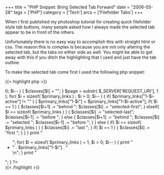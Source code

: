 +++
title = "PHP Snippet: Bring Selected Tab Forward"
date = "2006-05-28"
tags = ['PHP']
category = ['Tech']
arcs = ['Filefolder Tabs']
+++

When I first published my photoshop tutorial for creating quick filefolder style tab buttons, many people asked how I always made the selected tab appear to be in front of the others.

Unfortunately there is no easy way to accomplish this with straight html or css. The reason this is complex is because you are not only altering the selected tab, but the tabs on either side as well. You might be able to get away with this if you ditch the highlighting that I used and just have the tab outline.

To make the selected tab come first I used the following php snippet:


{{< highlight php >}}
<div id="links">
<?
  if( is_array( $primary_links ) ) {
    $classes = array();
    for( $i = sizeof( $primary_links ); $i >  0; $i-- ) {
        $classes[$i] = "";
    }
    $page = substr( $_SERVER['REQUEST_URI'], 1 );
    for( $i = sizeof( $primary_links ) ; $i >  0; $i-- ) {
      if( $primary_links["1-$i-active"] != "" ) {
        $primary_links["1-$i"] = $primary_links["1-$i-active"];
        if( $i == 1 ) {
          $classes[$i+1] .= "behind ";
          $classes[$i] .= "selected-first";
        } elseif( $i == sizeof( $primary_links ) ) {
          $classes[$i] .= "selected-last";
          $classes[$i-1] .= "before ";
        } else {
          $classes[$i+1] .= "behind ";
          $classes[$i] .= "selected ";
          $classes[$i-1] .= "before ";
        }
      } else {
        if( $i == sizeof( $primary_links ) ) {
          $classes[$i] .= "last ";
        }
        if( $i == 1 ) {
          $classes[$i] .= "first ";
        }
      }
    }
    print "<ul>";
    for( $i = sizeof( $primary_links ) + 1; $i >  0; $i-- ) {
      print "<li class=\"$classes[$i]\">" . $primary_links["1-$i"] . "</li>\n";
    }
    print "</ul>";
  } ?>
</div>
{{< /highlight >}}